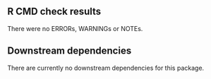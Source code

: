 ## R CMD check results
There were no ERRORs, WARNINGs or NOTEs.



## Downstream dependencies
There are currently no downstream dependencies for this package.


